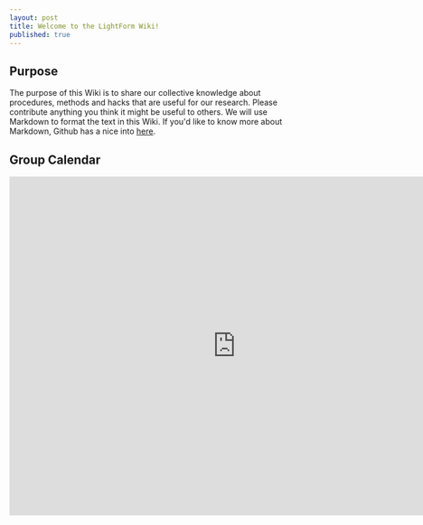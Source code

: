 ```yaml
---
layout: post
title: Welcome to the LightForm Wiki!
published: true
---
```


## Purpose

The purpose of this Wiki is to share our collective knowledge about procedures, methods and hacks that are useful for our research. Please contribute anything you think it might be useful to others. We will use Markdown to format the text in this Wiki. If you'd like to know more about Markdown, Github has a nice into [here](https://guides.github.com/features/mastering-markdown/).

## Group Calendar


<div id="calendar-wrapper">
<iframe src="https://calendar.google.com/calendar/embed?showTitle=0&amp;showPrint=0&amp;showCalendars=0&amp;showTz=0&amp;height=600&amp;wkst=1&amp;bgcolor=%23FFFFFF&amp;src=lightform.manchester%40gmail.com&amp;color=%236B3304&amp;ctz=Europe%2FLondon" style="border-width:0" width="800" height="600" frameborder="0" scrolling="no"></iframe>       
</div>
